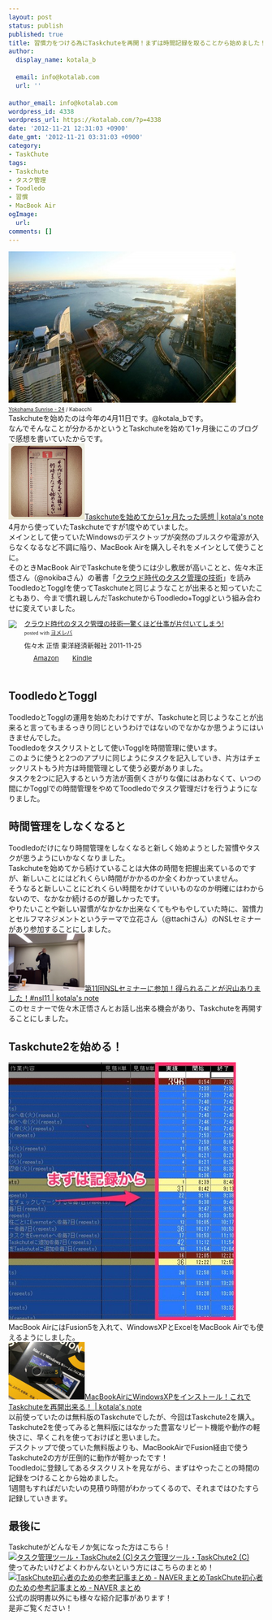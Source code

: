 ```yaml
---
layout: post
status: publish
published: true
title: 習慣力をつける為にTaskchuteを再開！まずは時間記録を取ることから始めました！
author:
  display_name: kotala_b

  email: info@kotalab.com
  url: ''

author_email: info@kotalab.com
wordpress_id: 4338
wordpress_url: https://kotalab.com/?p=4338
date: '2012-11-21 12:31:03 +0900'
date_gmt: '2012-11-21 03:31:03 +0900'
category:
- TaskChute
tags:
- Taskchute
- タスク管理
- Toodledo
- 習慣
- MacBook Air
ogImage:
  url:
comments: []
---
```

<p><a href="/wp-content/uploads/taskchute_121121.jpg" target="_blank"><img src="/wp-content/uploads/taskchute_121121-448x298.jpg" alt="" title="taskchute_121121" width="448" height="298" class="alignnone size-large wp-image-4342" /></a><br />
<span style="font-size:10px;"><a href="https://www.flickr.com/photos/kabacchi/4253256546/" target="_blank">Yokohama Sunrise - 24</a> / Kabacchi</span><br />
Taskchuteを始めたのは今年の4月11日です。@kotala_bです。<br />
なんでそんなことが分かるかというとTaskchuteを始めて1ヶ月後にこのブログで感想を書いていたからです。<br />
<a href="/taskchute-1month" target="_blank"><img  class="alignleft" src="/wp-content/uploads/cal.jpg" alt="Taskchuteを始めてから1ヶ月たった感想 | kotala's note" width="150" /></a><a href="/taskchute-1month" target="_blank">Taskchuteを始めてから1ヶ月たった感想 | kotala's note</a><br style="clear:both;" />4月から使っていたTaskchuteですが1度やめていました。<br />
メインとして使っていたWindowsのデスクトップが突然のブルスクや電源が入らなくなるなど不調に陥り、MacBook Airを購入しそれをメインとして使うことに。<br />
そのときMacBook AirでTaskchuteを使うには少し敷居が高いことと、佐々木正悟さん（@nokibaさん）の著書「<a href="https://www.amazon.co.jp/exec/obidos/asin/4492580948/same-22/" rel="nofollow" name="booklink" target="_blank">クラウド時代のタスク管理の技術</a>」を読みToodledoとTogglを使ってTaskchuteと同じようなことが出来ると知っていたこともあり、今まで慣れ親しんだTaskchuteからToodledo+Togglという組み合わせに変えていました。</p>
<div class="booklink-box" style="text-align:left;padding-bottom:20px;font-size:small;/zoom: 1;overflow: hidden;">
<div class="booklink-image" style="float:left;margin:0 15px 10px 0;"><a href="https://www.amazon.co.jp/exec/obidos/asin/4492580948/same-22/" name="booklink" rel="nofollow" target="_blank"><img src="https://images-fe.ssl-images-amazon.com/images/I/41Uk63c9VWL._SL160_.jpg" style="border: none;" /></a></div>
<div class="booklink-info" style="line-height:120%;/zoom: 1;overflow: hidden;">
<div class="booklink-name" style="margin-bottom:10px;line-height:120%"><a href="https://www.amazon.co.jp/exec/obidos/asin/4492580948/same-22/" rel="nofollow" name="booklink" target="_blank">クラウド時代のタスク管理の技術―驚くほど仕事が片付いてしまう!</a>
<div class="booklink-powered-date" style="font-size:8pt;margin-top:5px;font-family:verdana;line-height:120%">posted with <a href="https://yomereba.com" target="_blank">ヨメレバ</a></div>
</div>
<div class="booklink-detail" style="margin-bottom:5px;">佐々木 正悟 東洋経済新報社 2011-11-25    </div>
<div class="booklink-link2" style="margin-top:10px;">
<div class="shoplinkamazon" style="display:inline;margin-right:5px;background: url('https://img.yomereba.com/tam_y.gif') 0 0 no-repeat;padding: 2px 0 2px 18px;white-space: nowrap;"><a href="https://www.amazon.co.jp/exec/obidos/asin/4492580948/same-22/" rel="nofollow" target="_blank" title="アマゾン" >Amazon</a></div>
<div class="shoplinkkindle" style="display:inline;margin-right:5px;background: url('https://img.yomereba.com/tam_y.gif') 0 0 no-repeat;padding: 2px 0 2px 18px;white-space: nowrap;"><a href="https://www.amazon.co.jp/exec/obidos/ASIN/B009E5JT8Q/same-22/" rel="nofollow" target="_blank" >Kindle</a></div>
</div>
</div>
<div class="booklink-footer" style="clear: left"></div>
</div>
<!--more-->
<h2>ToodledoとToggl</h2>
<p>ToodledoとTogglの運用を始めたわけですが、Taskchuteと同じようなことが出来ると言ってもまるっきり同じというわけではないのでなかなか思うようにはいきませんでした。<br />
Toodledoをタスクリストとして使いTogglを時間管理に使います。<br />
このように使うと2つのアプリに同じようにタスクを記入していき、片方はチェックリストもう片方は時間管理として使う必要がありました。<br />
タスクを2つに記入するという方法が面倒くさがりな僕にはあわなくて、いつの間にかTogglでの時間管理をやめてToodledoでタスク管理だけを行うようになりました。</p>
<h2>時間管理をしなくなると</h2>
<p>Toodledoだけになり時間管理をしなくなると新しく始めようとした習慣やタスクが思うようにいかなくなりました。<br />
Taskchuteを始めてから続けていることは大体の時間を把握出来ているのですが、新しいことにはどれくらい時間がかかるのか全くわかっていません。<br />
そうなると新しいことにどれくらい時間をかけていいものなのか明確にはわからないので、なかなか続けるのが難しかったです。<br />
やりたいことや新しい習慣がなかなか出来なくてもやもやしていた時に、習慣力とセルフマネジメントというテーマで立花さん（@ttachiさん）のNSLセミナーがあり参加することにしました。<br />
<a href="/nsl-11th" target="_blank"><img  class="alignleft" src="/wp-content/uploads/nsl11_20121118_01-448x336.jpg" alt="第11回NSLセミナーに参加！得られることが沢山ありました！#nsl11 | kotala's note" width="150" /></a><a href="/nsl-11th" target="_blank">第11回NSLセミナーに参加！得られることが沢山ありました！#nsl11 | kotala's note</a><br style="clear:both;" />このセミナーで佐々木正悟さんとお話し出来る機会があり、Taskchuteを再開することにしました。</p>
<h2>Taskchute2を始める！</h2>
<p><a href="/wp-content/uploads/taskchute_121121_01.jpg" target="_blank"><img src="/wp-content/uploads/taskchute_121121_01-448x508.jpg" alt="" title="taskchute_121121_01" width="448" height="508" class="alignnone size-large wp-image-4340" /></a><br />
MacBook AirにはFusion5を入れて、WindowsXPとExcelをMacBook Airでも使えるようにしました。<br />
<a href="/macbook-air-winxp" target="_blank"><img  class="alignleft" src="/wp-content/uploads/fusion5_20121119-448x336.jpg" alt="MacBookAirにWindowsXPをインストール！これでTaskchuteを再開出来る！ | kotala's note" width="150" /></a><a href="/macbook-air-winxp" target="_blank">MacBookAirにWindowsXPをインストール！これでTaskchuteを再開出来る！ | kotala's note</a><br style="clear:both;" />以前使っていたのは無料版のTaskchuteでしたが、今回はTaskchute2を購入。<br />
Taskchute2を使ってみると無料版にはなかった豊富なリピート機能や動作の軽快さに、早くこれを使っておけばと思いました。<br />
デスクトップで使っていた無料版よりも、MacBookAirでFusion経由で使うTaskchute2の方が圧倒的に動作が軽かったです！<br />
Toodledoに登録してあるタスクリストを見ながら、まずはやったことの時間の記録をつけることから始めました。<br />
1週間もすればだいたいの見積り時間がわかってくるので、それまではひたすら記録していきます。</p>
<h2>最後に</h2>
<p>Taskchuteがどんなモノか気になった方はこちら！<br />
<a href="https://55auto.biz/cyblog/touroku/taskchute2c.htm" target="_blank"><img  class="alignleft" src="https://capture.heartrails.com/150x130?https://55auto.biz/cyblog/touroku/taskchute2c.htm" alt="タスク管理ツール・TaskChute2 (C)" width="150" height="130" /></a><a href="https://55auto.biz/cyblog/touroku/taskchute2c.htm" target="_blank">タスク管理ツール・TaskChute2 (C)</a><a href="https://b.hatena.ne.jp/entry/https://55auto.biz/cyblog/touroku/taskchute2c.htm" target="_blank"><img border="0" src="https://b.hatena.ne.jp/entry/image/https://55auto.biz/cyblog/touroku/taskchute2c.htm" alt="" /></a><br style="clear:both;" />使ってみたいけどよくわかんないという方にはこちらのまとめ！<br />
<a href="https://matome.naver.jp/odai/2132957287079245101" target="_blank"><img  class="alignleft" src="https://capture.heartrails.com/150x130?https://matome.naver.jp/odai/2132957287079245101" alt="TaskChute初心者のための参考記事まとめ - NAVER まとめ" width="150" height="130" /></a><a href="https://matome.naver.jp/odai/2132957287079245101" target="_blank">TaskChute初心者のための参考記事まとめ - NAVER まとめ</a><a href="https://b.hatena.ne.jp/entry/https://matome.naver.jp/odai/2132957287079245101" target="_blank"><img border="0" src="https://b.hatena.ne.jp/entry/image/https://matome.naver.jp/odai/2132957287079245101" alt="" /></a><br style="clear:both;" />公式の説明書以外にも様々な紹介記事があります！<br />
是非ご覧ください！</p>
